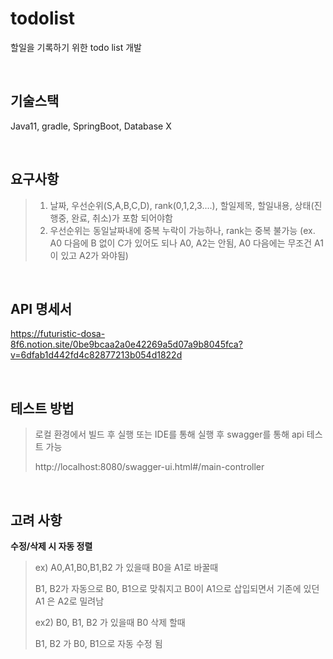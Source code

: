 # todolist

할일을 기록하기 위한 todo list 개발

<br>


## 기술스택

Java11, gradle, SpringBoot, Database X

<br>


## 요구사항

> 1. 날짜, 우선순위(S,A,B,C,D), rank(0,1,2,3....), 할일제목, 할일내용, 상태(진행중, 완료, 취소)가 포함 되어야함
> 2. 우선순위는 동일날짜내에 중복 누락이 가능하나, rank는 중복 불가능 (ex. A0 다음에 B 없이 C가 있어도 되나 A0, A2는 안됨, A0 다음에는 무조건 A1이 있고 A2가 와야됨)



<br>

## API 명세서

https://futuristic-dosa-8f6.notion.site/0be9bcaa2a0e42269a5d07a9b8045fca?v=6dfab1d442fd4c82877213b054d1822d

<br>

## 테스트 방법

> 로컬 환경에서 빌드 후 실행 또는 IDE를 통해 실행 후 swagger를 통해 api 테스트 가능
> 
> http://localhost:8080/swagger-ui.html#/main-controller

<br>

## 고려 사항

**수정/삭제 시 자동 정렬**

> ex) A0,A1,B0,B1,B2 가 있을때 B0을 A1로 바꿀때
>
> B1, B2가 자동으로 B0, B1으로 맞춰지고 B0이 A1으로 삽입되면서 기존에 있던 A1 은 A2로 밀려남
>
> ex2) B0, B1, B2 가 있을때 B0 삭제 할때
>
> B1, B2 가 B0, B1으로 자동 수정 됨
